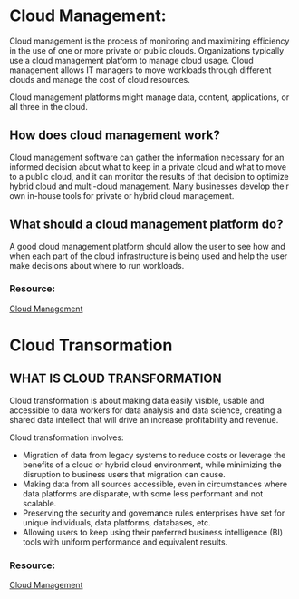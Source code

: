 # Cloud Management:

Cloud management is the process of monitoring and maximizing efficiency in the use of one or more private or public clouds. Organizations typically use a cloud management platform to manage cloud usage. Cloud management allows IT managers to move workloads through different clouds and manage the cost of cloud resources. 

Cloud management platforms might manage data, content, applications, or all three in the cloud.

## How does cloud management work?   

Cloud management software can gather the information necessary for an informed decision about what to keep in a private cloud and what to move to a public cloud, and it can monitor the results of that decision to optimize hybrid cloud and multi-cloud management. Many businesses develop their own in-house tools for private or hybrid cloud management. 

## What should a cloud management platform do?  

A good cloud management platform should allow the user to see how and when each part of the cloud infrastructure is being used and help the user make decisions about where to run workloads. 


### Resource:
[Cloud Management](https://www.vmware.com/topics/glossary/content/cloud-management)

# Cloud Transormation

## WHAT IS CLOUD TRANSFORMATION

Cloud transformation is about making data easily visible, usable and accessible to data workers for data analysis and data science, creating a shared data intellect that will drive an increase profitability and revenue.

Cloud transformation involves:

* Migration of data from legacy systems to reduce costs or leverage the benefits of a cloud or hybrid cloud environment, while minimizing the disruption to business users that migration can cause.
* Making data from all sources accessible, even in circumstances where data platforms are disparate, with some less performant and not scalable.
* Preserving the security and governance rules enterprises have set for unique individuals, data platforms, databases, etc.
* Allowing users to keep using their preferred business intelligence (BI) tools with uniform performance and equivalent results.

### Resource:


[Cloud Management](https://www.atscale.com/blog/cloud-transformation-the-next-data-frontier-for-business-intelligence/)